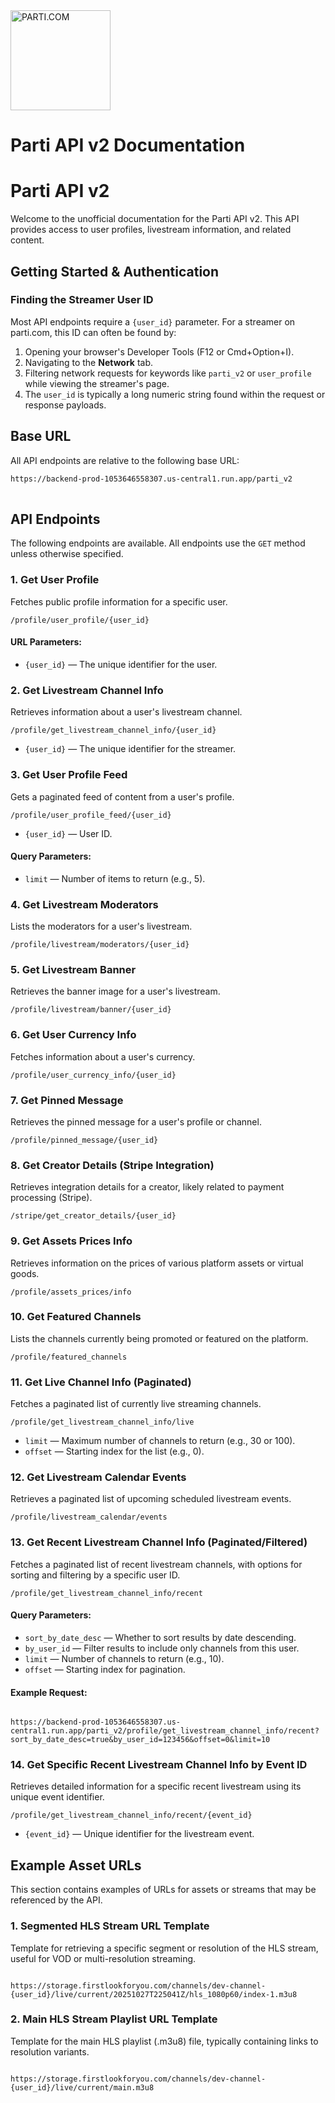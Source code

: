 <!DOCTYPE html>
<html lang="en">
<head>
  <meta charset="UTF-8" />
  <meta name="viewport" content="width=device-width, initial-scale=1.0" />

</head>

<body class="bg-gray-100 min-h-screen py-10 px-4 sm:px-6 lg:px-8">
  <div class="max-w-4xl mx-auto bg-white border border-gray-300 rounded-lg shadow-sm overflow-hidden">
    <div class="bg-gray-50 px-5 py-3 border-b border-gray-200 flex items-center gap-3">
      <img
        src="https://github.com/user-attachments/assets/8aefdbc2-8e48-43e9-a549-6df85a4424ac"
        alt="PARTI.COM"
        width="160"
        height="160"
        class="rounded"
      />
      <h1 class="text-xl font-semibold text-gray-800">Parti API v2 Documentation</h1>
    </div>
    <div class="p-6 md:p-8">
      <h1 class="text-3xl font-bold text-gray-900 border-b border-gray-200 pb-3 mb-6">Parti API v2</h1>
      <p class="text-gray-700 leading-relaxed mb-6">
        Welcome to the unofficial documentation for the Parti API v2. This API provides access to user profiles,
        livestream information, and related content.
      </p>
      <!-- Getting Started -->
      <h2 class="text-2xl font-semibold text-gray-900 border-b border-gray-200 pb-2 mt-8 mb-4">
        Getting Started & Authentication
      </h2>
      <h3 class="text-xl font-semibold text-gray-800 mt-6 mb-2">Finding the Streamer User ID</h3>
      <p class="text-gray-600 mb-3">
        Most API endpoints require a <code>{user_id}</code> parameter. For a streamer on parti.com, this ID can often be found by:
      </p>
      <ol class="list-decimal list-inside text-gray-700 ml-4 mb-6 space-y-2">
        <li>Opening your browser's Developer Tools (F12 or Cmd+Option+I).</li>
        <li>Navigating to the <strong>Network</strong> tab.</li>
        <li>Filtering network requests for keywords like <code>parti_v2</code> or <code>user_profile</code> while viewing the streamer's page.</li>
        <li>The <code>user_id</code> is typically a long numeric string found within the request or response payloads.</li>
      </ol>
      <!-- Base URL -->
      <h2 class="text-2xl font-semibold text-gray-900 border-b border-gray-200 pb-2 mt-8 mb-4">Base URL</h2>
      <p class="text-gray-700 mb-2">All API endpoints are relative to the following base URL:</p>
      <pre class="bg-gray-100 p-4 rounded-md overflow-x-auto">
<code class="font-mono text-sm text-gray-800">https://backend-prod-1053646558307.us-central1.run.app/parti_v2</code>
      </pre>
      <!-- API Endpoints -->
      <h2 class="text-2xl font-semibold text-gray-900 border-b border-gray-200 pb-2 mt-8 mb-4">API Endpoints</h2>
      <p class="text-gray-700 mb-6">
        The following endpoints are available. All endpoints use the
        <code class="bg-gray-200 rounded px-1.5 py-0.5 font-mono text-sm">GET</code> method unless otherwise specified.
      </p>
      <!-- 1. Get User Profile -->
      <h3 class="text-xl font-semibold text-gray-800 mt-6 mb-2">1. Get User Profile</h3>
      <p class="text-gray-600 mb-3">Fetches public profile information for a specific user.</p>
      <pre class="bg-gray-100 p-4 rounded-md overflow-x-auto">
<code class="font-mono text-sm text-gray-800">/profile/user_profile/{user_id}</code></pre>
      <h4 class="font-semibold text-gray-700 mt-3 mb-1">URL Parameters:</h4>
      <ul class="list-disc list-inside text-gray-700 mb-6">
        <li><code class="bg-gray-200 rounded px-1.5 py-0.5 font-mono text-sm">{user_id}</code> — The unique identifier for the user.</li>
      </ul>
      <!-- 2. Get Livestream Channel Info -->
      <h3 class="text-xl font-semibold text-gray-800 mt-6 mb-2">2. Get Livestream Channel Info</h3>
      <p class="text-gray-600 mb-3">Retrieves information about a user's livestream channel.</p>
      <pre class="bg-gray-100 p-4 rounded-md overflow-x-auto">
<code class="font-mono text-sm text-gray-800">/profile/get_livestream_channel_info/{user_id}</code></pre>
      <ul class="list-disc list-inside text-gray-700 mb-6">
        <li><code class="bg-gray-200 rounded px-1.5 py-0.5 font-mono text-sm">{user_id}</code> — The unique identifier for the streamer.</li>
      </ul>
      <!-- 3. Get User Profile Feed -->
      <h3 class="text-xl font-semibold text-gray-800 mt-6 mb-2">3. Get User Profile Feed</h3>
      <p class="text-gray-600 mb-3">Gets a paginated feed of content from a user's profile.</p>
      <pre class="bg-gray-100 p-4 rounded-md overflow-x-auto">
<code class="font-mono text-sm text-gray-800">/profile/user_profile_feed/{user_id}</code></pre>
      <ul class="list-disc list-inside text-gray-700 mb-3">
        <li><code class="bg-gray-200 rounded px-1.5 py-0.5 font-mono text-sm">{user_id}</code> — User ID.</li>
      </ul>
      <h4 class="font-semibold text-gray-700 mt-3 mb-1">Query Parameters:</h4>
      <ul class="list-disc list-inside text-gray-700 mb-6">
        <li><code class="bg-gray-200 rounded px-1.5 py-0.5 font-mono text-sm">limit</code> — Number of items to return (e.g., 5).</li>
      </ul>
      <!-- 4. Get Livestream Moderators -->
      <h3 class="text-xl font-semibold text-gray-800 mt-6 mb-2">4. Get Livestream Moderators</h3>
      <p class="text-gray-600 mb-3">Lists the moderators for a user's livestream.</p>
      <pre class="bg-gray-100 p-4 rounded-md overflow-x-auto">
<code class="font-mono text-sm text-gray-800">/profile/livestream/moderators/{user_id}</code></pre>
      <!-- 5. Get Livestream Banner -->
      <h3 class="text-xl font-semibold text-gray-800 mt-6 mb-2">5. Get Livestream Banner</h3>
      <p class="text-gray-600 mb-3">Retrieves the banner image for a user's livestream.</p>
      <pre class="bg-gray-100 p-4 rounded-md overflow-x-auto">
<code class="font-mono text-sm text-gray-800">/profile/livestream/banner/{user_id}</code></pre>
      <!-- 6. Get User Currency Info -->
      <h3 class="text-xl font-semibold text-gray-800 mt-6 mb-2">6. Get User Currency Info</h3>
      <p class="text-gray-600 mb-3">Fetches information about a user's currency.</p>
      <pre class="bg-gray-100 p-4 rounded-md overflow-x-auto">
<code class="font-mono text-sm text-gray-800">/profile/user_currency_info/{user_id}</code></pre>
      <!-- 7. Get Pinned Message -->
      <h3 class="text-xl font-semibold text-gray-800 mt-6 mb-2">7. Get Pinned Message</h3>
      <p class="text-gray-600 mb-3">Retrieves the pinned message for a user's profile or channel.</p>
      <pre class="bg-gray-100 p-4 rounded-md overflow-x-auto">
<code class="font-mono text-sm text-gray-800">/profile/pinned_message/{user_id}</code></pre>
      <!-- 8. Get Creator Details -->
      <h3 class="text-xl font-semibold text-gray-800 mt-6 mb-2">8. Get Creator Details (Stripe Integration)</h3>
      <p class="text-gray-600 mb-3">Retrieves integration details for a creator, likely related to payment processing (Stripe).</p>
      <pre class="bg-gray-100 p-4 rounded-md overflow-x-auto">
<code class="font-mono text-sm text-gray-800">/stripe/get_creator_details/{user_id}</code></pre>
      <!-- 9. Get Assets Prices Info -->
      <h3 class="text-xl font-semibold text-gray-800 mt-6 mb-2">9. Get Assets Prices Info</h3>
      <p class="text-gray-600 mb-3">Retrieves information on the prices of various platform assets or virtual goods.</p>
      <pre class="bg-gray-100 p-4 rounded-md overflow-x-auto">
<code class="font-mono text-sm text-gray-800">/profile/assets_prices/info</code></pre>
      <!-- 10. Get Featured Channels -->
      <h3 class="text-xl font-semibold text-gray-800 mt-6 mb-2">10. Get Featured Channels</h3>
      <p class="text-gray-600 mb-3">Lists the channels currently being promoted or featured on the platform.</p>
      <pre class="bg-gray-100 p-4 rounded-md overflow-x-auto">
<code class="font-mono text-sm text-gray-800">/profile/featured_channels</code></pre>
      <!-- 11. Get Live Channel Info -->
      <h3 class="text-xl font-semibold text-gray-800 mt-6 mb-2">11. Get Live Channel Info (Paginated)</h3>
      <p class="text-gray-600 mb-3">Fetches a paginated list of currently live streaming channels.</p>
      <pre class="bg-gray-100 p-4 rounded-md overflow-x-auto">
<code class="font-mono text-sm text-gray-800">/profile/get_livestream_channel_info/live</code></pre>
      <ul class="list-disc list-inside text-gray-700 mb-6">
        <li><code class="bg-gray-200 px-1.5 py-0.5 rounded font-mono text-sm">limit</code> — Maximum number of channels to return (e.g., 30 or 100).</li>
        <li><code class="bg-gray-200 px-1.5 py-0.5 rounded font-mono text-sm">offset</code> — Starting index for the list (e.g., 0).</li>
      </ul>
      <!-- 12. Livestream Calendar Events -->
      <h3 class="text-xl font-semibold text-gray-800 mt-6 mb-2">12. Get Livestream Calendar Events</h3>
      <p class="text-gray-600 mb-3">Retrieves a paginated list of upcoming scheduled livestream events.</p>
      <pre class="bg-gray-100 p-4 rounded-md overflow-x-auto">
<code class="font-mono text-sm text-gray-800">/profile/livestream_calendar/events</code></pre>
      <!-- 13. Recent Livestreams -->
      <h3 class="text-xl font-semibold text-gray-800 mt-6 mb-2">13. Get Recent Livestream Channel Info (Paginated/Filtered)</h3>
      <p class="text-gray-600 mb-3">
        Fetches a paginated list of recent livestream channels, with options for sorting and filtering by a specific user ID.
      </p>
      <pre class="bg-gray-100 p-4 rounded-md overflow-x-auto">
<code class="font-mono text-sm text-gray-800">/profile/get_livestream_channel_info/recent</code></pre>
      <h4 class="font-semibold text-gray-700 mt-3 mb-1">Query Parameters:</h4>
      <ul class="list-disc list-inside text-gray-700 mb-3">
        <li><code class="bg-gray-200 px-1.5 py-0.5 rounded font-mono text-sm">sort_by_date_desc</code> — Whether to sort results by date descending.</li>
        <li><code class="bg-gray-200 px-1.5 py-0.5 rounded font-mono text-sm">by_user_id</code> — Filter results to include only channels from this user.</li>
        <li><code class="bg-gray-200 px-1.5 py-0.5 rounded font-mono text-sm">limit</code> — Number of channels to return (e.g., 10).</li>
        <li><code class="bg-gray-200 px-1.5 py-0.5 rounded font-mono text-sm">offset</code> — Starting index for pagination.</li>
      </ul>
      <h4 class="font-semibold text-gray-700 mt-3 mb-1">Example Request:</h4>
      <pre class="bg-gray-100 p-4 rounded-md overflow-x-auto">
<code class="font-mono text-sm text-gray-800">
https://backend-prod-1053646558307.us-central1.run.app/parti_v2/profile/get_livestream_channel_info/recent?sort_by_date_desc=true&by_user_id=123456&offset=0&limit=10
</code></pre>
      <!-- 14. Get Specific Livestream Event -->
      <h3 class="text-xl font-semibold text-gray-800 mt-6 mb-2">14. Get Specific Recent Livestream Channel Info by Event ID</h3>
      <p class="text-gray-600 mb-3">
        Retrieves detailed information for a specific recent livestream using its unique event identifier.
      </p>
      <pre class="bg-gray-100 p-4 rounded-md overflow-x-auto">
<code class="font-mono text-sm text-gray-800">/profile/get_livestream_channel_info/recent/{event_id}</code></pre>
      <ul class="list-disc list-inside text-gray-700 mb-6">
        <li><code class="bg-gray-200 rounded px-1.5 py-0.5 font-mono text-sm">{event_id}</code> — Unique identifier for the livestream event.</li>
      </ul>
      <!-- Example Asset URLs -->
      <h2 class="text-2xl font-semibold text-gray-900 border-b border-gray-200 pb-2 mt-8 mb-4">Example Asset URLs</h2>
      <p class="text-gray-700 mb-6">
        This section contains examples of URLs for assets or streams that may be referenced by the API.
      </p>
      <h3 class="text-xl font-semibold text-gray-800 mt-6 mb-2">1. Segmented HLS Stream URL Template</h3>
      <p class="text-gray-600 mb-3">
        Template for retrieving a specific segment or resolution of the HLS stream, useful for VOD or multi-resolution streaming.
      </p>
      <pre class="bg-gray-100 p-4 rounded-md overflow-x-auto">
<code class="font-mono text-sm text-gray-800">
https://storage.firstlookforyou.com/channels/dev-channel-{user_id}/live/current/20251027T225041Z/hls_1080p60/index-1.m3u8
</code></pre>
      <h3 class="text-xl font-semibold text-gray-800 mt-6 mb-2">2. Main HLS Stream Playlist URL Template</h3>
      <p class="text-gray-600 mb-3">
        Template for the main HLS playlist (.m3u8) file, typically containing links to resolution variants.
      </p>
      <pre class="bg-gray-100 p-4 rounded-md overflow-x-auto">
<code class="font-mono text-sm text-gray-800">
https://storage.firstlookforyou.com/channels/dev-channel-{user_id}/live/current/main.m3u8
</code></pre>
    </div>
  </div>
</body>
</html>

